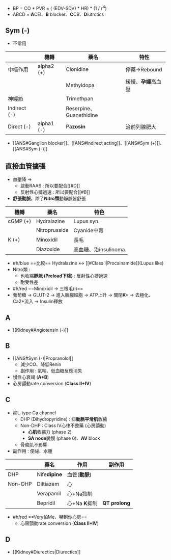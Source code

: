 - BP = CO \* PVR = ( (EDV-SDV) \* HR) * (1 / r$^4$)
- ABCD = **A**CEI、**B** blocker、**C**CB、**D**iutrctics
## Sym (-)
- 不常用

|              | 機轉       | 藥名                    | 特性                              |
|--------------|------------|-------------------------|-----------------------------------|
| 中樞作用     | alpha2 (+) | Clonidine               | 停藥->Rebound                     |
|              |            | Methyldopa              | 緩慢、**孕婦**高血壓                  |
| 神經節       |            | Trimethpan              |                                   |
| Indirect (-) |            | Reserpine、Guanethidine |                                   |
| Direct (-)   | alpha1 (-) | Pa**zosin**                 | 治前列腺肥大                      |

- [[ANS#Ganglion blocker]]、[[ANS#Indirect acting]]、[[ANS#Sym (+)]]、[[ANS#Sym (-)]]
## 直接血管擴張
- 血壓降 ->
	- 啟動RAAS : 所以要配合[[#D]]
	- 反射性心搏過速 : 所以要配合[[#B]]
- **舒張動脈**，除了**Nitro類**動靜脈皆舒張

| 機轉     | 藥名          | **特色**                 |
|----------|---------------|----------------------|
| cGMP (+) | Hydralazine   | Lupus syn.           |
|          | Nitroprusside | Cyanide中毒          |
| K (+)    | Minoxidil     | 長毛                 |
|          | Diazoxide      | 高血糖、治insulinoma |
- #h/blue ==比較== 
   Hydralazine <-> [[#Class I|Procainamide]](Lupus like)
- Nitro類 :
	- 也收縮**靜脈 (Preload下降)** : 反射性心搏過速
	- 耐受性差
- #h/red ==Minoxidil -> 三根毛(i)==
- 葡萄糖 -> GLUT-2 -> 進入胰臟細胞 -> ATP上升 -> 關閉**K+** -> 去極化、Ca2+流入 -> Insulin釋放
## A
- [[Kidney#Angiotensin (-)]]
## B
- [[ANS#Sym (-)|Propranolol]]
	- 減少CO、降低Renin
	- 副作用 : 氣喘、低血糖反應消失
- 慢性心衰竭 (**A+B**)
- 心房顫動rate conversion (**Class II+IV**)
## C
- 抑L-type Ca channel
	- DHP (Dihydropyridine) : 抑**動脈平滑肌**收縮
	- Non-DHP : Class IV心律不整藥 (心房顫動)
		- **心肌**收縮力 (phase 2)
		- **SA node**變慢 (phase 0)、**AV** block
	- 骨骼肌不影響
- 副作用 : 便祕、水腫

|         | 藥名       | 作用        | 副作用     |
|---------|------------|-------------|------------|
| DHP     | Nife**dipine** | 血管(**動脈**)   |            |
| Non-DHP | Diltiazem  | 心          |            |
|         | Verapamil  | 心+Na抑制   |            |
|         | Bepridil   | 心+Na **K**抑制 | **QT prolong** |
- #h/red ==Very怕Me，嚇到你心房==
	- 心房顫動rate conversion (**Class II+IV**)
## D
- [[Kidney#Diurectics|Diurectics]]